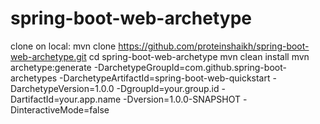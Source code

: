 # spring-boot-web-archetype

clone on local: mvn clone https://github.com/proteinshaikh/spring-boot-web-archetype.git
cd spring-boot-web-archetype
mvn clean install
mvn archetype:generate -DarchetypeGroupId=com.github.spring-boot-archetypes -DarchetypeArtifactId=spring-boot-web-quickstart  -DarchetypeVersion=1.0.0 -DgroupId=your.group.id -DartifactId=your.app.name  -Dversion=1.0.0-SNAPSHOT -DinteractiveMode=false
 
